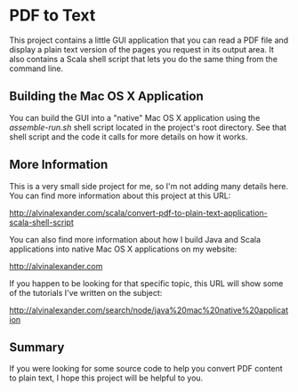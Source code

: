 PDF to Text
===========

This project contains a little GUI application that you can read a PDF file and display a plain text
version of the pages you request in its output area. It also contains a Scala shell script that lets
you do the same thing from the command line.

Building the Mac OS X Application
---------------------------------

You can build the GUI into a "native" Mac OS X application using the _assemble-run.sh_ shell script
located in the project's root directory. See that shell script and the code it calls for more
details on how it works.

More Information
----------------

This is a very small side project for me, so I'm not adding many details here. You can find more
information about this project at this URL:

http://alvinalexander.com/scala/convert-pdf-to-plain-text-application-scala-shell-script

You can also find more information about how I build Java and Scala applications into native
Mac OS X applications on my website:

http://alvinalexander.com

If you happen to be looking for that specific topic, this URL will show some of the tutorials
I've written on the subject:

http://alvinalexander.com/search/node/java%20mac%20native%20application

Summary
-------

If you were looking for some source code to help you convert PDF content to plain text, I hope
this project will be helpful to you.

